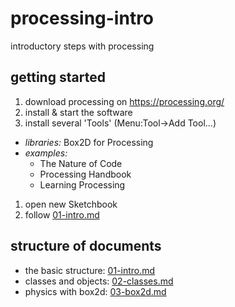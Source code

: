 # processing-intro
introductory steps with processing

## getting started

1. download processing on https://processing.org/
1. install & start the software
1. install several 'Tools' (Menu:Tool->Add Tool...)
  + *libraries:* Box2D for Processing
  + *examples:*
    + The Nature of Code
    + Processing Handbook
    + Learning Processing
1. open new Sketchbook
1. follow [01-intro.md](01-intro.md)

## structure of documents

+ the basic structure: [01-intro.md](01-intro.md)
+ classes and objects: [02-classes.md](02-classes.md)
+ physics with box2d: [03-box2d.md](03-box2d.md)

